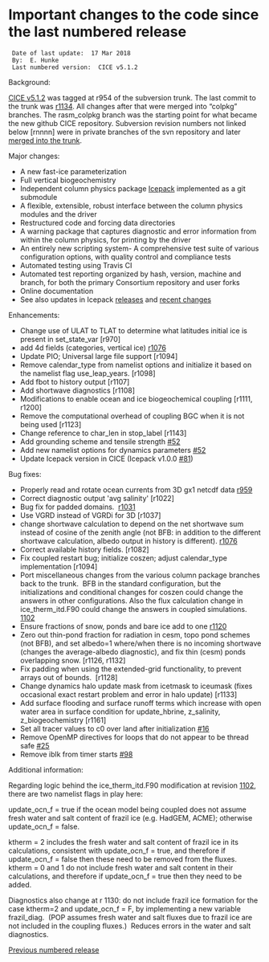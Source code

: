 # Important changes to the code since the last numbered release

     Date of last update:  17 Mar 2018
     By:  E. Hunke
     Last numbered version:  CICE v5.1.2  

Background: 

[CICE v5.1.2](https://github.com/CICE-Consortium/CICE-svn-trunk/releases/tag/cice-5.1.2) was tagged at r954 of the subversion trunk.  The last commit to the trunk was [r1134](https://github.com/CICE-Consortium/CICE-svn-trunk/commit/ac5d48162210ac021dfa2c0d9e2c43a011a84a73#diff-cdf82f1995461279ffcf99d9aeb2cf34).  All changes after that were merged into “colpkg” branches.  The rasm_colpkg branch was the starting point for what became the new github CICE repository.  Subversion revision numbers not linked below [rnnnn] were in private branches of the svn repository and later [merged into the trunk](https://github.com/CICE-Consortium/CICE-svn-trunk/commits/master/cice).

Major changes:

- A new fast-ice parameterization
- Full vertical biogeochemistry
- Independent column physics package [Icepack](https://github.com/CICE-Consortium/Icepack) implemented as a git submodule
- A flexible, extensible, robust interface between the column physics modules and the driver
- Restructured code and forcing data directories
- A warning package that captures diagnostic and error information from within the column physics, for printing by the driver
- An entirely new scripting system- A comprehensive test suite of various configuration options, with quality control and compliance tests
- Automated testing using Travis CI
- Automated test reporting organized by hash, version, machine and branch, for both the primary Consortium repository and user forks
- Online documentation
- See also updates in Icepack [releases](https://github.com/CICE-Consortium/Icepack/releases) and [recent changes](https://github.com/CICE-Consortium/Icepack/wiki/Recent-changes)

Enhancements:

- Change use of ULAT to TLAT to determine what latitudes initial ice is present in set_state_var [r970]
- add 4d fields (categories, vertical ice)  [r1076](https://github.com/CICE-Consortium/CICE-svn-trunk/commit/c53339b0784151ba0ec8bf50503f042ee80175aa#diff-cdf82f1995461279ffcf99d9aeb2cf34)
- Update PIO; Universal large file support [r1094]
- Remove calendar_type from namelist options and initialize it based on the namelist flag use_leap_years.  [r1098]
- Add fbot to history output [r1107]
- Add shortwave diagnostics [r1108]
- Modifications to enable ocean and ice biogeochemical coupling [r1111, r1200]
- Remove the computational overhead of coupling BGC when it is not being used [r1123]
- Change reference to char_len in stop_label [r1143]
- Add grounding scheme and tensile strength [#52](https://github.com/CICE-Consortium/CICE/pull/52)
- Add new namelist options for dynamics parameters [#52](https://github.com/CICE-Consortium/CICE/pull/52)
- Update Icepack version in CICE (Icepack v1.0.0 [#81](https://github.com/CICE-Consortium/CICE/pull/81))

Bug fixes:

- Properly read and rotate ocean currents from 3D gx1 netcdf data [r959](https://github.com/CICE-Consortium/CICE-svn-trunk/commit/223e60fd4c153e796e57d84a584a85746ca8dec8#diff-9cf44cea82e766a5d1ed6adf3f60de17)
- Correct diagnostic output 'avg salinity'  [r1022]
- Bug fix for padded domains.  [r1031](https://github.com/CICE-Consortium/CICE-svn-trunk/commit/ec741d777b7a9ddab2f40fbe86e0e034427e448b#diff-cdf82f1995461279ffcf99d9aeb2cf34)
- Use VGRD instead of VGRDi for 3D [r1037]
- change shortwave calculation to depend on the net shortwave sum instead of cosine of the zenith angle (not BFB:  in addition to the different shortwave calculation, albedo output in history is different).
[r1076](https://github.com/CICE-Consortium/CICE-svn-trunk/commit/c53339b0784151ba0ec8bf50503f042ee80175aa#diff-cdf82f1995461279ffcf99d9aeb2cf34)
- Correct available history fields. [r1082]
- Fix coupled restart bug; initialize coszen; adjust calendar_type implementation [r1094]
- Port miscellaneous changes from the various column package branches back to the trunk.  BFB in the standard configuration, but the initializations and conditional changes for coszen could change the answers in other configurations. Also the flux calculation change in ice_therm_itd.F90 could change the answers in coupled simulations.   [1102](https://github.com/CICE-Consortium/CICE-svn-trunk/commit/faa71893593ce88e6e96711d20cac5ff74cca2d8#diff-cdf82f1995461279ffcf99d9aeb2cf34)
- Ensure fractions of snow, ponds and bare ice add to one [r1120](https://github.com/CICE-Consortium/CICE-svn-trunk/commit/8052b8accac2c8895ae3c600282631332ca22b4b#diff-cdf82f1995461279ffcf99d9aeb2cf34)
- Zero out thin-pond fraction for radiation in cesm, topo pond schemes (not BFB), and set albedo=1 where/when there is no incoming shortwave (changes the average-albedo diagnostic), and fix thin (cesm) ponds overlapping snow. [r1126, r1132]
- Fix padding when using the extended-grid functionality, to prevent arrays out of bounds.  [r1128]
- Change dynamics halo update mask from icetmask to iceumask (fixes occasional exact restart problem and error in halo update) [r1133]
- Add surface flooding and surface runoff terms which increase with open water area in surface condition for update_hbrine, z_salinity, z_biogeochemistry [r1161]
- Set all tracer values to c0 over land after initialization [#16](https://github.com/CICE-Consortium/CICE/pull/16)
- Remove OpenMP directives for loops that do not appear to be thread safe [#25](https://github.com/CICE-Consortium/CICE/pull/25)
- Remove iblk from timer starts [#98](https://github.com/CICE-Consortium/CICE/pull/98)

Additional information:

Regarding logic behind the ice_therm_itd.F90 modification at revision  [1102](https://github.com/CICE-Consortium/CICE-svn-trunk/commit/faa71893593ce88e6e96711d20cac5ff74cca2d8#diff-cdf82f1995461279ffcf99d9aeb2cf34), there are two namelist 
flags in play here:
 
update_ocn_f = true if the ocean model being coupled does not assume fresh water 
and salt content of frazil ice (e.g. HadGEM, ACME); otherwise update_ocn_f = false.
 
ktherm = 2 includes the fresh water and salt content of frazil ice in its 
calculations, consistent with update_ocn_f = true, and therefore if 
update_ocn_f = false then these need to be removed from the fluxes. 
ktherm = 0 and 1 do not include fresh water and salt content in their 
calculations, and therefore if update_ocn_f = true then they need to be added.

Diagnostics also change at r 1130:
do not include frazil ice formation for the case ktherm=2 
and update_ocn_f = F, by implementing a new variable frazil_diag.  (POP 
assumes fresh water and salt fluxes due to frazil ice are not included in 
the coupling fluxes.)  Reduces errors in the water and salt diagnostics.  

[Previous numbered release](https://github.com/CICE-Consortium/CICE-svn-trunk/releases) 